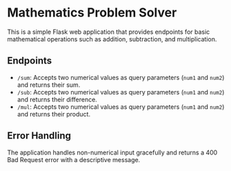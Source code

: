 # Mathematics Problem Solver

This is a simple Flask web application that provides endpoints for basic mathematical operations such as addition, subtraction, and multiplication.

## Endpoints

- `/sum`: Accepts two numerical values as query parameters (`num1` and `num2`) and returns their sum.
- `/sub`: Accepts two numerical values as query parameters (`num1` and `num2`) and returns their difference.
- `/mul`: Accepts two numerical values as query parameters (`num1` and `num2`) and returns their product.

## Error Handling

The application handles non-numerical input gracefully and returns a 400 Bad Request error with a descriptive message.